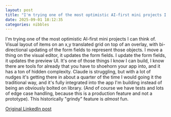 ```yaml
---
layout: post
title: "I'm trying one of the most optimistic AI-first mini projects I can think of. Visual layout of items on an x,y translated grid on top of an overlay, with bi-directional updating of the form fields to represent those objects. I move a thing on the visual editor, it updates the form fields. I update the form fields, it updates the preview UI. It's one of those things I know I can build, I know there are tools for already that you have to shoehorn your app into, and it has a ton of hidden complexity. Claude is struggling, but with a lot of nudges it's getting there in about a quarter of the time I would going it the traditional way, and it's fully integrated into the app I'm building instead of being an obviously bolted on library. (And of course we have tests and lots of edge case handling, because this is a production feature and not a prototype). This historically \"grindy\" feature is *almost* fun."
date: 2025-09-01 18:12:35
categories: nibbles
---
```


I'm trying one of the most optimistic AI-first mini projects I can think of. Visual layout of items on an x,y translated grid on top of an overlay, with bi-directional updating of the form fields to represent those objects. I move a thing on the visual editor, it updates the form fields. I update the form fields, it updates the preview UI. It's one of those things I know I can build, I know there are tools for already that you have to shoehorn your app into, and it has a ton of hidden complexity. Claude is struggling, but with a lot of nudges it's getting there in about a quarter of the time I would going it the traditional way, and it's fully integrated into the app I'm building instead of being an obviously bolted on library. (And of course we have tests and lots of edge case handling, because this is a production feature and not a prototype). This historically "grindy" feature is *almost* fun.

[Original LinkedIn post](https://www.linkedin.com/feed/update/urn%3Ali%3Ashare%3A7368345041108410368)
